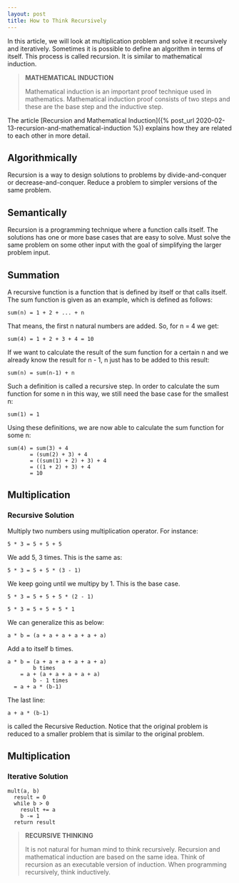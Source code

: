 ```yaml
---
layout: post
title: How to Think Recursively
---
```


In this article, we will look at multiplication problem and solve it recursively and iteratively. Sometimes it is possible to define an algorithm in terms of itself. This process is called recursion. It is similar to mathematical induction.

<blockquote class="note">
  <strong>MATHEMATICAL INDUCTION</strong> 
  <p>
    Mathematical induction is an important proof technique used in mathematics. Mathematical induction proof consists of two steps and these are the base step and the inductive step.
  </p>
</blockquote>

The article [Recursion and Mathematical Induction]({% post_url 2020-02-13-recursion-and-mathematical-induction %}) explains how they are related to each other in more detail.

## Algorithmically

Recursion is a way to design solutions to problems by divide-and-conquer or decrease-and-conquer. Reduce a problem to simpler versions of the same problem.

## Semantically

Recursion is a programming technique where a function calls itself. The solutions has one or more base cases that are easy to solve. Must solve the same problem on some other input with the goal of simplifying the larger problem input.

## Summation

A recursive function is a function that is defined by itself or that calls itself. The sum function is given as an example, which is defined as follows:

```
sum(n) = 1 + 2 + ... + n
```

That means, the first n natural numbers are added. So, for n = 4 we get:

```
sum(4) = 1 + 2 + 3 + 4 = 10
```

If we want to calculate the result of the sum function for a certain n and we already know the result for n - 1, n just has to be added to this result:

```
sum(n) = sum(n-1) + n
```

Such a definition is called a recursive step. In order to calculate the sum function for some n in this way, we still need the base case for the smallest n:

```
sum(1) = 1
```

Using these definitions, we are now able to calculate the sum function for some n:

```
sum(4) = sum(3) + 4
       = (sum(2) + 3) + 4
	   = ((sum(1) + 2) + 3) + 4
	   = ((1 + 2) + 3) + 4
	   = 10
```

## Multiplication
### Recursive Solution

Multiply two numbers using multiplication operator. For instance:

```
5 * 3 = 5 + 5 + 5
```
We add 5, 3 times. This is the same as:

```
5 * 3 = 5 + 5 * (3 - 1)
```

We keep going until we multipy by 1. This is the base case.

```
5 * 3 = 5 + 5 + 5 * (2 - 1)
```

```
5 * 3 = 5 + 5 + 5 * 1
```

We can generalize this as below:


```
a * b = (a + a + a + a + a + a)
```

Add a to itself b times.

```
a * b = (a + a + a + a + a + a) 
		b times
	= a + (a + a + a + a + a)
		b - 1 times
  = a + a * (b-1)
```

The last line: 

```
a + a * (b-1)
```

is called the Recursive Reduction. Notice that the original problem is reduced to a smaller problem that is similar to the original problem.

## Multiplication

### Iterative Solution

```
mult(a, b)
  result = 0
  while b > 0
    result += a
    b -= 1
  return result
```

<blockquote class="note">
  <strong>RECURSIVE THINKING</strong> 
  <p>
    It is not natural for human mind to think recursively. Recursion and mathematical induction are based on the same idea. Think of recursion as an executable version of induction. When programming recursively, think inductively.
  </p>
</blockquote>

